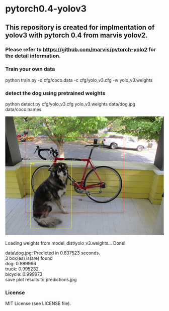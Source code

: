 # pytorch0.4-yolov3
## This repository is created for implmentation of yolov3 with pytorch 0.4 from marvis yolov2.

### Please refer to https://github.com/marvis/pytorch-yolo2 for the detail information.

### Train your own data

python train.py -d cfg/coco.data -c cfg/yolo_v3.cfg -w yolo_v3.weights

### detect the dog using pretrained weights

python detect.py cfg/yolo_v3.cfg yolo_v3.weights data/dog.jpg data/coco.names

![predictions](data/predictions.jpg)

Loading weights from model_dist\yolo_v3.weights... Done!

data\dog.jpg: Predicted in 0.837523 seconds.  
3 box(es) is(are) found  
dog: 0.999996  
truck: 0.995232  
bicycle: 0.999973  
save plot results to predictions.jpg  

### License

MIT License (see LICENSE file).

